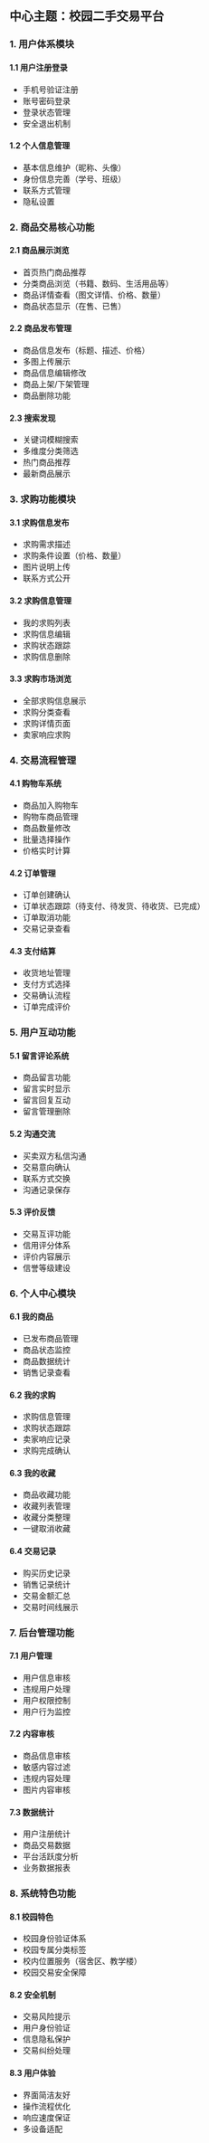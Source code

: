 ## 中心主题：校园二手交易平台

### 1. 用户体系模块
#### 1.1 用户注册登录
- 手机号验证注册
- 账号密码登录
- 登录状态管理
- 安全退出机制

#### 1.2 个人信息管理
- 基本信息维护（昵称、头像）
- 身份信息完善（学号、班级）
- 联系方式管理
- 隐私设置

### 2. 商品交易核心功能
#### 2.1 商品展示浏览
- 首页热门商品推荐
- 分类商品浏览（书籍、数码、生活用品等）
- 商品详情查看（图文详情、价格、数量）
- 商品状态显示（在售、已售）

#### 2.2 商品发布管理
- 商品信息发布（标题、描述、价格）
- 多图上传展示
- 商品信息编辑修改
- 商品上架/下架管理
- 商品删除功能

#### 2.3 搜索发现
- 关键词模糊搜索
- 多维度分类筛选
- 热门商品推荐
- 最新商品展示

### 3. 求购功能模块
#### 3.1 求购信息发布
- 求购需求描述
- 求购条件设置（价格、数量）
- 图片说明上传
- 联系方式公开

#### 3.2 求购信息管理
- 我的求购列表
- 求购信息编辑
- 求购状态跟踪
- 求购信息删除

#### 3.3 求购市场浏览
- 全部求购信息展示
- 求购分类查看
- 求购详情页面
- 卖家响应求购

### 4. 交易流程管理
#### 4.1 购物车系统
- 商品加入购物车
- 购物车商品管理
- 商品数量修改
- 批量选择操作
- 价格实时计算

#### 4.2 订单管理
- 订单创建确认
- 订单状态跟踪（待支付、待发货、待收货、已完成）
- 订单取消功能
- 交易记录查看

#### 4.3 支付结算
- 收货地址管理
- 支付方式选择
- 交易确认流程
- 订单完成评价

### 5. 用户互动功能
#### 5.1 留言评论系统
- 商品留言功能
- 留言实时显示
- 留言回复互动
- 留言管理删除

#### 5.2 沟通交流
- 买卖双方私信沟通
- 交易意向确认
- 联系方式交换
- 沟通记录保存

#### 5.3 评价反馈
- 交易互评功能
- 信用评分体系
- 评价内容展示
- 信誉等级建设

### 6. 个人中心模块
#### 6.1 我的商品
- 已发布商品管理
- 商品状态监控
- 商品数据统计
- 销售记录查看

#### 6.2 我的求购
- 求购信息管理
- 求购状态跟踪
- 卖家响应记录
- 求购完成确认

#### 6.3 我的收藏
- 商品收藏功能
- 收藏列表管理
- 收藏分类整理
- 一键取消收藏

#### 6.4 交易记录
- 购买历史记录
- 销售记录统计
- 交易金额汇总
- 交易时间线展示

### 7. 后台管理功能
#### 7.1 用户管理
- 用户信息审核
- 违规用户处理
- 用户权限控制
- 用户行为监控

#### 7.2 内容审核
- 商品信息审核
- 敏感内容过滤
- 违规内容处理
- 图片内容审核

#### 7.3 数据统计
- 用户注册统计
- 商品交易数据
- 平台活跃度分析
- 业务数据报表

### 8. 系统特色功能
#### 8.1 校园特色
- 校园身份验证体系
- 校园专属分类标签
- 校内位置服务（宿舍区、教学楼）
- 校园交易安全保障

#### 8.2 安全机制
- 交易风险提示
- 用户身份验证
- 信息隐私保护
- 交易纠纷处理

#### 8.3 用户体验
- 界面简洁友好
- 操作流程优化
- 响应速度保证
- 多设备适配